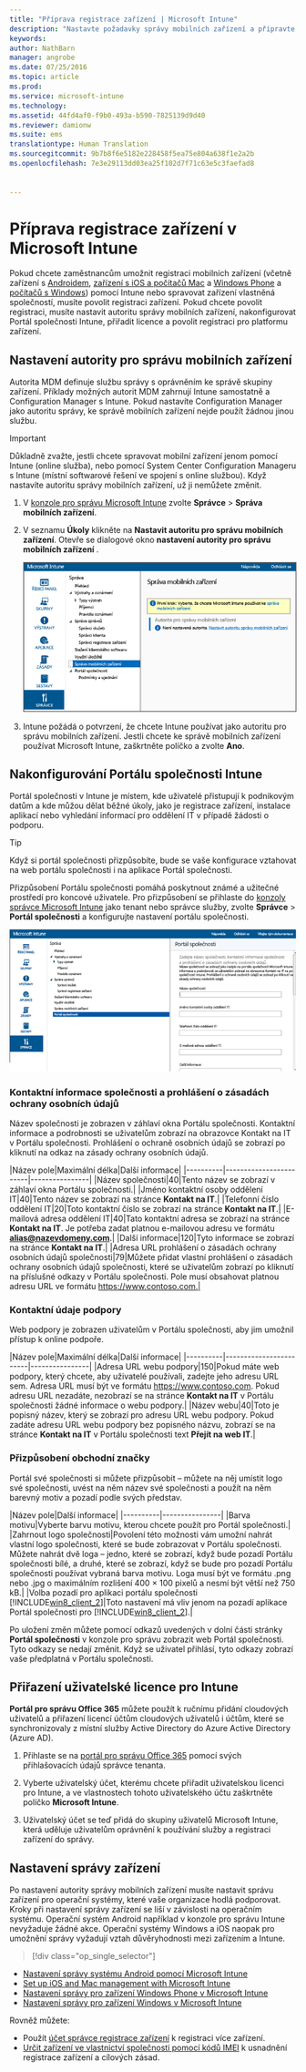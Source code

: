 ```yaml
---
title: "Příprava registrace zařízení | Microsoft Intune"
description: "Nastavte požadavky správy mobilních zařízení a připravte registraci různých operačních systémů."
keywords: 
author: NathBarn
manager: angrobe
ms.date: 07/25/2016
ms.topic: article
ms.prod: 
ms.service: microsoft-intune
ms.technology: 
ms.assetid: 44fd4af0-f9b0-493a-b590-7825139d9d40
ms.reviewer: damionw
ms.suite: ems
translationtype: Human Translation
ms.sourcegitcommit: 9b7b8f6e5182e228458f5ea75e804a638f1e2a2b
ms.openlocfilehash: 7e3e29113dd03ea25f102d7f71c63e5c3faefad8


---
```


# Příprava registrace zařízení v Microsoft Intune
Pokud chcete zaměstnancům umožnit registraci mobilních zařízení (včetně zařízení s [Androidem](set-up-android-management-with-microsoft-intune.md), [zařízení s iOS a počítačů Mac](set-up-ios-and-mac-management-with-microsoft-intune.md) a [Windows Phone](set-up-windows-phone-management-with-microsoft-intune.md) a [počítačů s Windows](set-up-windows-device-management-with-microsoft-intune.md)) pomocí Intune nebo spravovat zařízení vlastněná společností, musíte povolit registraci zařízení. Pokud chcete povolit registraci, musíte nastavit autoritu správy mobilních zařízení, nakonfigurovat Portál společnosti Intune, přiřadit licence a povolit registraci pro platformu zařízení.

## Nastavení autority pro správu mobilních zařízení
Autorita MDM definuje službu správy s oprávněním ke správě skupiny zařízení. Příklady možných autorit MDM zahrnují Intune samostatně a Configuration Manager s Intune. Pokud nastavíte Configuration Manager jako autoritu správy, ke správě mobilních zařízení nejde použít žádnou jinou službu.

>[!IMPORTANT]
> Důkladně zvažte, jestli chcete spravovat mobilní zařízení jenom pomocí Intune (online služba), nebo pomocí System Center Configuration Manageru s Intune (místní softwarové řešení ve spojení s online službou). Když nastavíte autoritu správy mobilních zařízení, už ji nemůžete změnit.



1.  V [konzole pro správu Microsoft Intune](http://manage.microsoft.com) zvolte **Správce** &gt; **Správa mobilních zařízení**.

2.  V seznamu **Úkoly** klikněte na **Nastavit autoritu pro správu mobilních zařízení**. Otevře se dialogové okno **nastavení autority pro správu mobilních zařízení** .

    ![Dialogové okno nastavení autority pro správu mobilních zařízení](../media/intune-mdm-authority.png)

3.  Intune požádá o potvrzení, že chcete Intune používat jako autoritu pro správu mobilních zařízení. Jestli chcete ke správě mobilních zařízení používat Microsoft Intune, zaškrtněte políčko a zvolte **Ano**.

## Nakonfigurování Portálu společnosti Intune

Portál společnosti v Intune je místem, kde uživatelé přistupují k podnikovým datům a kde můžou dělat běžné úkoly, jako je registrace zařízení, instalace aplikací nebo vyhledání informací pro oddělení IT v případě žádosti o podporu.

> [!TIP]
> Když si portál společnosti přizpůsobíte, bude se vaše konfigurace vztahovat na web portálu společnosti i na aplikace Portál společnosti.

Přizpůsobení Portálu společnosti pomáhá poskytnout známé a užitečné prostředí pro koncové uživatele. Pro přizpůsobení se přihlaste do [konzoly správce Microsoft Intune](https://manage.microsoft.com) jako tenant nebo správce služby, zvolte **Správce** &gt; **Portál společnosti** a konfigurujte nastavení portálu společnosti.

![admin-console-admin-workspace-comp-portal-settings](../media/cp_sa_cpsetup.PNG)

### Kontaktní informace společnosti a prohlášení o zásadách ochrany osobních údajů

Název společnosti je zobrazen v záhlaví okna Portálu společnosti. Kontaktní informace a podrobnosti se uživatelům zobrazí na obrazovce Kontakt na IT v Portálu společnosti. Prohlášení o ochraně osobních údajů se zobrazí po kliknutí na odkaz na zásady ochrany osobních údajů.

|Název pole|Maximální délka|Další informace|
    |----------|------------------------|----------------|
    |Název společnosti|40|Tento název se zobrazí v záhlaví okna Portálu společnosti.|
    |Jméno kontaktní osoby oddělení IT|40|Tento název se zobrazí na stránce **Kontakt na IT**.|
    |Telefonní číslo oddělení IT|20|Toto kontaktní číslo se zobrazí na stránce **Kontakt na IT**.|
    |E-mailová adresa oddělení IT|40|Tato kontaktní adresa se zobrazí na stránce **Kontakt na IT**. Je potřeba zadat platnou e-mailovou adresu ve formátu **alias@nazevdomeny.com**.|
    |Další informace|120|Tyto informace se zobrazí na stránce **Kontakt na IT**.|
    |Adresa URL prohlášení o zásadách ochrany osobních údajů společnosti|79|Můžete přidat vlastní prohlášení o zásadách ochrany osobních údajů společnosti, které se uživatelům zobrazí po kliknutí na příslušné odkazy v Portálu společnosti. Pole musí obsahovat platnou adresu URL ve formátu https://www.contoso.com.|

### Kontaktní údaje podpory
Web podpory je zobrazen uživatelům v Portálu společnosti, aby jim umožnil přístup k online podpoře.

|Název pole|Maximální délka|Další informace|
    |----------|------------------------|----------------|
    |Adresa URL webu podpory|150|Pokud máte web podpory, který chcete, aby uživatelé používali, zadejte jeho adresu URL sem. Adresa URL musí být ve formátu https://www.contoso.com. Pokud adresu URL nezadáte, nezobrazí se na stránce **Kontakt na IT** v Portálu společnosti žádné informace o webu podpory.|
    |Název webu|40|Toto je popisný název, který se zobrazí pro adresu URL webu podpory. Pokud zadáte adresu URL webu podpory bez popisného názvu, zobrazí se na stránce **Kontakt na IT** v Portálu společnosti text **Přejít na web IT**.|


### Přizpůsobení obchodní značky

Portál své společnosti si můžete přizpůsobit – můžete na něj umístit logo své společnosti, uvést na něm název své společnosti a použít na něm barevný motiv a pozadí podle svých představ.

|Název pole|Další informace|
    |----------|----------------|
    |Barva motivu|Vyberte barvu motivu, kterou chcete použít pro Portál společnosti.|
    |Zahrnout logo společnosti|Povolení této možnosti vám umožní nahrát vlastní logo společnosti, které se bude zobrazovat v Portálu společnosti. Můžete nahrát dvě loga – jedno, které se zobrazí, když bude pozadí Portálu společnosti bílé, a druhé, které se zobrazí, když se bude pro pozadí Portálu společnosti používat vybraná barva motivu. Loga musí být ve formátu .png nebo .jpg o maximálním rozlišení 400 × 100 pixelů a nesmí být větší než 750 kB.|
    |Volba pozadí pro aplikaci portálu společnosti [!INCLUDE[win8_client_2](../includes/win8_client_2_md.md)]|Toto nastavení má vliv jenom na pozadí aplikace Portál společnosti pro [!INCLUDE[win8_client_2](../includes/win8_client_2_md.md)].|


Po uložení změn můžete pomocí odkazů uvedených v dolní části stránky **Portál společnosti** v konzole pro správu zobrazit web Portál společnosti. Tyto odkazy se nedají změnit. Když se uživatel přihlásí, tyto odkazy zobrazí vaše předplatná v Portálu společnosti.

## Přiřazení uživatelské licence pro Intune

**Portál pro správu Office 365** můžete použít k ručnímu přidání cloudových uživatelů a přiřazení licencí účtům cloudových uživatelů i účtům, které se synchronizovaly z místní služby Active Directory do Azure Active Directory (Azure AD).

1.  Přihlaste se na [portál pro správu Office 365](https://portal.office.com/Admin/Default.aspx) pomocí svých přihlašovacích údajů správce tenanta.

2.  Vyberte uživatelský účet, kterému chcete přiřadit uživatelskou licenci pro Intune, a ve vlastnostech tohoto uživatelského účtu zaškrtněte políčko **Microsoft Intune**.

3.  Uživatelský účet se teď přidá do skupiny uživatelů Microsoft Intune, která uděluje uživatelům oprávnění k používání služby a registraci zařízení do správy.

## Nastavení správy zařízení
Po nastavení autority správy mobilních zařízení musíte nastavit správu zařízení pro operační systémy, které vaše organizace hodlá podporovat. Kroky při nastavení správy zařízení se liší v závislosti na operačním systému. Operační systém Android například v konzole pro správu Intune nevyžaduje žádné akce. Operační systémy Windows a iOS naopak pro umožnění správy vyžadují vztah důvěryhodnosti mezi zařízením a Intune.

> [!div class="op_single_selector"]
- [Nastavení správy systému Android pomocí Microsoft Intune](set-up-android-management-with-microsoft-intune.md)
- [Set up iOS and Mac management with Microsoft Intune](set-up-ios-and-mac-management-with-microsoft-intune.md)
- [Nastavení správy pro zařízení Windows Phone v Microsoft Intune](set-up-windows-phone-management-with-microsoft-intune.md)
- [Nastavení správy pro zařízení Windows v Microsoft Intune](set-up-windows-device-management-with-microsoft-intune.md)

Rovněž můžete:
 - Použít [účet správce registrace zařízení](enroll-corporate-owned-devices-with-the-device-enrollment-manager-in-microsoft-intune.md) k registraci více zařízení.
 - [Určit zařízení ve vlastnictví společnosti pomocí kódů IMEI](specify-corporate-owned-devices-with-international-mobile-equipment-identity-imei-numbers.md) k usnadnění registrace zařízení a cílových zásad.



<!--HONumber=Aug16_HO1-->


